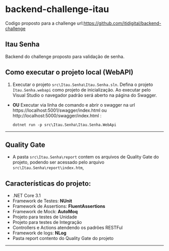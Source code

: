 # backend-challenge-itau
Codigo proposto para a challenge url:https://github.com/itidigital/backend-challenge

## Itau Senha
Backend do challenge proposto para validação de senha.

## Como executar o projeto local (WebAPI)
1. Executar o projeto `src\Itau.Senha\Itau.Senha.sln`. Defina o projeto `Itau.Senha.webapi` como projeto de inicialização. Ao executar pelo Visual Studio o navegador padrão será aberto na página do Swagger.
- **OU** Executar via linha de comando e abrir o swagger na url https://localhost:5001/swagger/index.html ou http://localhost:5000/swagger/index.html :
    ```
    dotnet run -p src\Itau.Senha\Itau.Senha.WebApi
    ```
-----
## Quality Gate
- A pasta `src\Itau.Senha\report` contem os arquivos de Quality Gate do projeto, podendo ser acessado pelo arquivo `src\Itau.Senha\report\index.htm`, 


## Características do projeto:

- .NET Core 3.1
- Framework de Testes: **NUnit**
- Framework de Assertions: **FluentAssertions**
- Framework de Mock: **AutoMoq**
- Projeto para testes de Unidade
- Projeto para testes de Integração
- Controllers e Actions atendendo os padrões RESTFul
- Framework de logs: **NLog**
- Pasta report contento do Quality Gate do projeto
-----